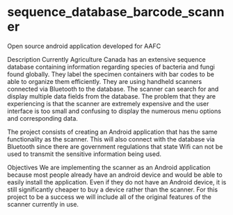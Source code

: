 sequence_database_barcode_scanner
=================================

Open source android application developed for AAFC


Description
Currently Agriculture Canada has an extensive sequence database containing information regarding species of bacteria and fungi found globally. They label the specimen containers with bar codes to be able to organize them efficiently. They are using handheld scanners connected via Bluetooth to the database. The scanner can search for and display multiple data fields from the database. The problem that they are experiencing is that the scanner are extremely expensive and the user interface is too small and confusing to display the numerous menu options and corresponding data.

The project consists of creating an Android application that has the same functionality as the scanner. This will also connect with the database via Bluetooth since there are government regulations that state Wifi can not be used to transmit the sensitive information being used.

Objectives
We are implementing the scanner as an Android application because most people already have an android device and would be able to easily install the application. Even if they do not have an Android device, it is still significantly cheaper to buy a device rather than the scanner. For this project to be a success we will include all of the original features of the scanner currently in use.
